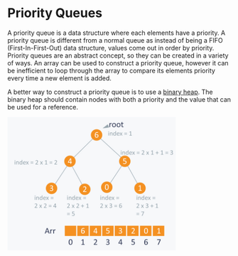 <!-- markdownlint-disable MD033 -->
# **Priority Queues**

A priority queue is a data structure where each elements have a priority. A priority queue is different from a normal queue as instead of being a FIFO (First-In-First-Out) data structure, values come out in order by priority. Priority queues are an abstract concept, so they can be created in a variety of ways. An array can be used to construct a priority queue, however it can be inefficient to loop through the array to compare its elements priority every time a new element is added.

A better way to construct a priority queue is to use a [binary heap](../binary_heaps/README.md). The binary heap should contain nodes with both a priority and the value that can be used for a reference.

<img src="./img/priorityQueue.jpg" alt="Priority Queue" height="300">